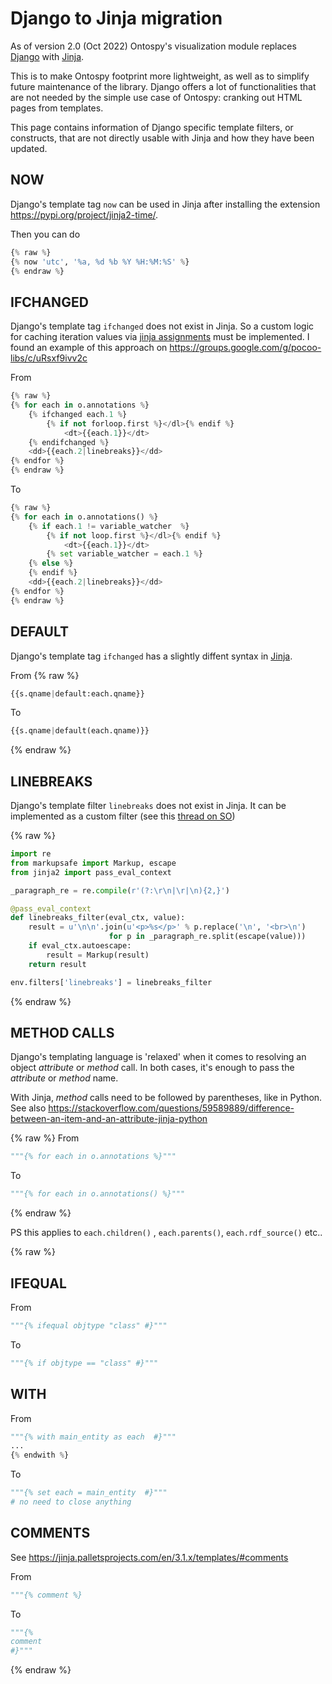 # Django to Jinja migration

As of version 2.0 (Oct 2022) Ontospy's visualization module replaces [Django](https://docs.djangoproject.com/en/4.1/ref/templates/builtins/) with [Jinja](https://jinja.palletsprojects.com/en/3.1.x/). 

This is to make Ontospy footprint more lightweight, as well as to simplify future maintenance of the library. Django offers a lot of functionalities that are not needed by the simple use case of Ontospy: cranking out HTML pages from templates.

This page contains information of Django specific template filters, or constructs, that are not directly usable with Jinja and how they have been updated. 


## NOW

Django's template tag `now` can be used in Jinja after installing the extension https://pypi.org/project/jinja2-time/. 

Then you can do

```python
{% raw %}
{% now 'utc', '%a, %d %b %Y %H:%M:%S' %}
{% endraw %}
```


## IFCHANGED

Django's template tag `ifchanged` does not exist in Jinja. So a custom logic for caching iteration values via [jinja assignments](https://jinja.palletsprojects.com/en/3.1.x/templates/#assignments) must be implemented. I found an example of this approach on https://groups.google.com/g/pocoo-libs/c/uRsxf9ivv2c

From 

```python
{% raw %}
{% for each in o.annotations %}
    {% ifchanged each.1 %}
        {% if not forloop.first %}</dl>{% endif %}
            <dt>{{each.1}}</dt>
    {% endifchanged %}
    <dd>{{each.2|linebreaks}}</dd>
{% endfor %}
{% endraw %}
```

To

```python
{% raw %}
{% for each in o.annotations() %}
    {% if each.1 != variable_watcher  %}
        {% if not loop.first %}</dl>{% endif %}
            <dt>{{each.1}}</dt>
        {% set variable_watcher = each.1 %}
    {% else %}
    {% endif %}
    <dd>{{each.2|linebreaks}}</dd>
{% endfor %}
{% endraw %}
```


## DEFAULT

Django's template tag `ifchanged` has a slightly diffent syntax in [Jinja](https://jinja.palletsprojects.com/en/3.1.x/templates/#jinja-filters.default).

From
{% raw %}
```python
{{s.qname|default:each.qname}}
```
To

```python
{{s.qname|default(each.qname)}}
```
{% endraw %}

## LINEBREAKS

Django's template filter `linebreaks` does not exist in Jinja. It can be implemented as a custom filter (see this [thread on SO](https://stackoverflow.com/questions/4901483/how-to-apply-django-jinja2-template-filters-escape-and-linebreaks-correctly))

{% raw %}
```python
import re
from markupsafe import Markup, escape
from jinja2 import pass_eval_context

_paragraph_re = re.compile(r'(?:\r\n|\r|\n){2,}')

@pass_eval_context
def linebreaks_filter(eval_ctx, value):
    result = u'\n\n'.join(u'<p>%s</p>' % p.replace('\n', '<br>\n')
                      for p in _paragraph_re.split(escape(value)))
    if eval_ctx.autoescape:
        result = Markup(result)
    return result

env.filters['linebreaks'] = linebreaks_filter
```
{% endraw %}

## METHOD CALLS

Django's templating language is 'relaxed' when it comes to resolving an object *attribute* or *method* call. In both cases, it's enough to pass the *attribute* or *method* name. 

With Jinja, *method* calls need to be followed by parentheses, like in Python.  See also https://stackoverflow.com/questions/59589889/difference-between-an-item-and-an-attribute-jinja-python

{% raw %}
From 
```python
"""{% for each in o.annotations %}"""
```

To 
```python
"""{% for each in o.annotations() %}"""
```
{% endraw %}

PS this applies to `each.children()` , `each.parents()`, `each.rdf_source()` etc..


{% raw %}
## IFEQUAL

From

```python
"""{% ifequal objtype "class" #}"""
```

To

```python
"""{% if objtype == "class" #}"""
```

## WITH

From 
```python
"""{% with main_entity as each  #}"""
...
{% endwith %}
```

To 

```python
"""{% set each = main_entity  #}"""
# no need to close anything
```

## COMMENTS

See https://jinja.palletsprojects.com/en/3.1.x/templates/#comments

From

```python
"""{% comment %}
```

To 

```python
"""{% 
comment
#}"""
```
{% endraw %}
